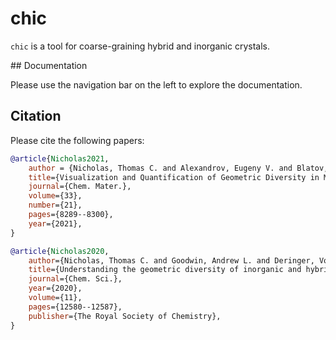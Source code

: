 # chic

`chic` is a tool for coarse-graining hybrid and inorganic crystals.

## Documentation

Please use the navigation bar on the left to explore the documentation.

## Citation

Please cite the following papers:

```bibtex
@article{Nicholas2021,
    author = {Nicholas, Thomas C. and Alexandrov, Eugeny V. and Blatov, Vladislav A. and Shevchenko, Alexander P. and Proserpio, Davide M. and Goodwin, Andrew L. and Deringer, Volker L.},
    title={Visualization and Quantification of Geometric Diversity in Metal–Organic Frameworks},
    journal={Chem. Mater.},
    volume={33},
    number={21},
    pages={8289--8300},
    year={2021},
}

@article{Nicholas2020,
    author={Nicholas, Thomas C. and Goodwin, Andrew L. and Deringer, Volker L.},
    title={Understanding the geometric diversity of inorganic and hybrid frameworks through structural coarse-graining},
    journal={Chem. Sci.},
    year={2020},
    volume={11},
    pages={12580--12587},
    publisher={The Royal Society of Chemistry},
}
```